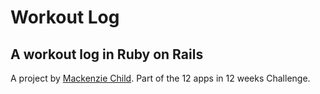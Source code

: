 # Workout Log

## A workout log in Ruby on Rails

A project by [Mackenzie Child](https://github.com/mackenziechild/workout_log).
Part of the 12 apps in 12 weeks Challenge.
